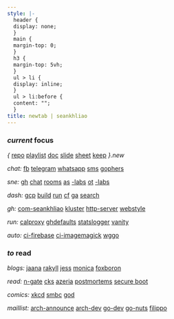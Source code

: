 ```yaml
---
style: |-
  header {
  display: none;
  }
  main {
  margin-top: 0;
  }
  h3 {
  margin-top: 5vh;
  }
  ul > li {
  display: inline;
  }
  ul > li:before {
  content: "";
  }
title: newtab | seankhliao
---
```


### _current_ focus

_{_
[repo](https://repo.new)
[playlist](https://playlist.new)
[doc](https://doc.new)
[slide](https://slide.new)
[sheet](https://sheet.new)
[keep](https://keep.new)
_}.new_

_chat:_
[fb](https://messenger.com)
[telegram](https://web.telegram.org)
[whatsapp](https://web.whatsapp.com)
[sms](https://messages.google.com)
[gophers](https://app.slack.com/client/T029RQSE6/C029RQSEE)

_sne:_
[gh](https://github.com/seankhliao/uva-sne)
[chat](https://chat.students.os3.nl)
[rooms](https://www.os3.nl/2019-2020/services/green_light)
[as](https://www.os3.nl/2019-2020/courses/as/start)
[-labs](https://www.os3.nl/2019-2020/students/sean_liao/as)
[ot](https://www.os3.nl/2019-2020/courses/ot/start)
[-labs](https://www.os3.nl/2019-2020/students/sean_liao/ot)

_dash:_
[gcp](https://console.cloud.google.com)
[build](https://console.cloud.google.com/cloud-build/builds?project=com-seankhliao)
[run](https://console.cloud.google.com/run?project=com-seankhliao)
[cf](https://dash.cloudflare.com)
[ga](https://analytics.google.com)
[search](https://search.google.com/search-console)

_gh:_
[com-seankhliao](https://github.com/seankhliao/com-seankhliao)
[kluster](https://github.com/seankhliao/kluster)
[http-server](https://github.com/seankhliao/http-server)
[webstyle](https://github.com/seankhliao/webstyle)

_run:_
[calproxy](https://github.com/seankhliao/calproxy)
[ghdefaults](https://github.com/seankhliao/ghdefaults)
[statslogger](https://github.com/seankhliao/statslogger)
[vanity](https://github.com/seankhliao/vanity)

_auto:_
[ci-firebase](https://github.com/seankhliao/ci-firebase)
[ci-imagemagick](https://github.com/seankhliao/ci-imagemagick)
[wggo](https://github.com/seankhliao/wggo)

### _to_ read

_blogs:_
[jaana](https://jbd.dev)
[rakyll](https://rakyll.org)
[jess](https://jess.dev)
[monica](https://meowni.ca)
[foxboron](https://linderud.dev/blog/)

_read:_
[n-gate](http://n-gate.com)
[cks](https://utcc.utoronto.ca/~cks/space/blog/__IndexChron)
[azeria](https://azeria-labs.com)
[postmortems](https://github.com/danluu/post-mortems)
[secure boot](https://cacm.acm.org/magazines/2020/3/243026-securing-the-boot-process/fulltext)

_comics:_
[xkcd](https://xkcd.com)
[smbc](https://www.smbc-comics.com)
[god](https://www.webtoons.com/en/comedy/adventures-of-god/list?title_no=853)

_maillist:_
[arch-announce](https://lists.archlinux.org/pipermail/arch-announce/)
[arch-dev](https://lists.archlinux.org/pipermail/arch-dev-public/)
[go-dev](https://groups.google.com/forum/#!forum/golang-dev)
[go-nuts](https://groups.google.com/forum/#!forum/golang-nuts)
[filippo](https://buttondown.email/cryptography-dispatches/archive)

<!--
[olympus](https://www.webtoons.com/en/romance/lore-olympus/list?title_no=1320)
[clinic](https://www.webtoons.com/en/challenge/clinic-of-horrors/list?title_no=274661)
[meme](https://www.webtoons.com/en/challenge/meme-girls/list?title_no=304446)
[ie](https://www.webtoons.com/en/challenge/internet-explorer/list?title_no=219164)
-->
